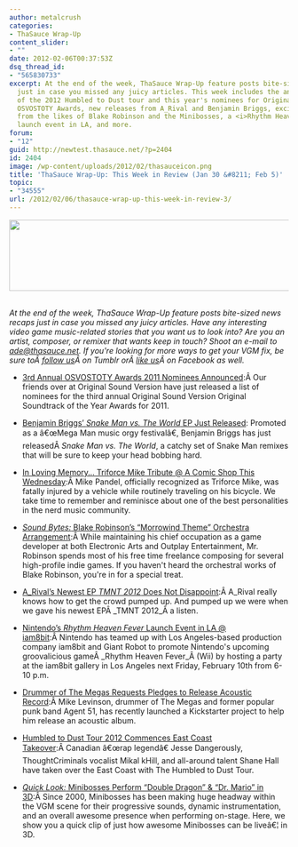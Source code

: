 ```yaml
---
author: metalcrush
categories:
- ThaSauce Wrap-Up
content_slider:
- ""
date: 2012-02-06T00:37:53Z
dsq_thread_id:
- "565830733"
excerpt: At the end of the week, ThaSauce Wrap-Up feature posts bite-sized news recaps
  just in case you missed any juicy articles. This week includes the announcement
  of the 2012 Humbled to Dust tour and this year's nominees for Original Sound Version's
  OSVOSTOTY Awards, new releases from A_Rival and Benjamin Briggs, exciting previews
  from the likes of Blake Robinson and the Minibosses, a <i>Rhythm Heaven Fever</i>
  launch event in LA, and more.
forum:
- "12"
guid: http://newtest.thasauce.net/?p=2404
id: 2404
image: /wp-content/uploads/2012/02/thasauceicon.png
title: 'ThaSauce Wrap-Up: This Week in Review (Jan 30 &#8211; Feb 5)'
topic:
- "34555"
url: /2012/02/06/thasauce-wrap-up-this-week-in-review-3/
---
```


<center>
  <a href="http://thasauce.net/wp-content/uploads/2012/02/thasauceBanner.png"><img class="aligncenter size-full wp-image-2405" title="thasauceBanner" src="http://thasauce.net/wp-content/uploads/2012/02/thasauceBanner.png" alt="" width="575" height="128" srcset="http://thasauce.net/wp-content/uploads/2012/02/thasauceBanner.png 575w, http://thasauce.net/wp-content/uploads/2012/02/thasauceBanner-300x66.png 300w, http://thasauce.net/wp-content/uploads/2012/02/thasauceBanner-75x16.png 75w" sizes="(max-width: 575px) 100vw, 575px" /></a>
</center>&nbsp;

_At the end of the week, ThaSauce Wrap-Up feature posts bite-sized news recaps just in case you missed any juicy articles. Have any interesting video game music-related stories that you want us to look into? Are you an artist, composer, or remixer that wants keep in touch? Shoot an e-mail to ade@thasauce.net. If you're looking for more ways to get your VGM fix, be sure toÂ <a href="http://thasauce-game-remixes.tumblr.com/" rel="nofollow">follow us</a>Â on Tumblr orÂ <a href="https://www.facebook.com/thasauce.net" rel="nofollow">like us</a>Â on Facebook as well._

  * [3rd Annual OSVOSTOTY Awards 2011 Nominees Announced](http://thasauce.net/2012/01/31/3rd-annual-osvostoty-awards-2011-nominees-announced/):Â Our friends over at Original Sound Version have just released a list of nominees for the third annual Original Sound Version Original Soundtrack of the Year Awards for 2011.

  * [Benjamin Briggs&#8217; _Snake Man vs. The World_ EP Just Released](http://thasauce.net/2012/01/31/benjamin-briggs-snake-man-vs-the-world-ep-just-released/): Promoted as a â€œMega Man music orgy festivalâ€, Benjamin Briggs has just releasedÂ _Snake Man vs. The World_, a catchy set of Snake Man remixes that will be sure to keep your head bobbing hard.

  * [In Loving Memory&#8230; Triforce Mike Tribute @ A Comic Shop This Wednesday](http://thasauce.net/2012/01/31/in-loving-memory-triforce-mike-tribute-a-comic-shop-this-wednesday/):Â Mike Pandel, officially recognized as Triforce Mike, was fatally injured by a vehicle while routinely traveling on his bicycle. We take time to remember and reminisce about one of the best personalities in the nerd music community.

  * [_Sound Bytes:_ Blake Robinson&#8217;s &#8220;Morrowind Theme&#8221; Orchestra Arrangemen](http://thasauce.net/2012/02/02/sound-bytes-blake-robinsons-morrowind-orchestra-arrangement/)[t](http://thasauce.net/2012/02/02/sound-bytes-blake-robinsons-morrowind-orchestra-arrangement/):Â While maintaining his chief occupation as a game developer at both Electronic Arts and Outplay Entertainment, Mr. Robinson spends most of his free time freelance composing for several high-profile indie games. If you haven't heard the orchestral works of Blake Robinson, you're in for a special treat.

  * [A_Rival&#8217;s Newest EP _TMNT 2012_ Does Not Disappoint](http://thasauce.net/2012/02/02/a_rivals-newest-ep-tmnt-2012-does-not-disappoint/):Â A_Rival really knows how to get the crowd pumped up. And pumped up we were when we gave his newest EPÂ _TMNT 2012_Â a listen.

  * [Nintendo&#8217;s _Rhythm Heaven Fever_ Launch Event in LA @ iam8bit](http://thasauce.net/2012/02/03/nintendos-rhythm-heaven-fever-launch-event-in-la-iam8bit/):Â Nintendo has teamed up with Los Angeles-based production company iam8bit and Giant Robot to promote Nintendo's upcoming groovalicious gameÂ _Rhythm Heaven Fever_Â (Wii) by hosting a party at the iam8bit gallery in Los Angeles next Friday, February 10th from 6-10 p.m.

  * [Drummer of The Megas Requests Pledges to Release Acoustic Record](http://thasauce.net/2012/02/03/drummer-of-the-megas-requests-pledges-to-release-acoustic-record/):Â Mike Levinson, drummer of The Megas and former popular punk band Agent 51, has recently launched a Kickstarter project to help him release an acoustic album.

  * [Humbled to Dust Tour 2012 Commences East Coast Takeover](http://thasauce.net/2012/02/04/humbled-to-dust-tour-2012-commences-east-coast-takeover/):Â Canadian â€œrap legendâ€ Jesse Dangerously, ThoughtCriminals vocalist Mikal kHill, and all-around talent Shane Hall have taken over the East Coast with The Humbled to Dust Tour.

  * [_Quick Look:_ Minibosses Perform &#8220;Double Dragon&#8221; & &#8220;Dr. Mario&#8221; in 3D](http://thasauce.net/2012/02/06/quick-look-minibosses-perform-double-dragon-dr-mario-in-3d/):Â Since 2000, Minibosses has been making huge headway within the VGM scene for their progressive sounds, dynamic instrumentation, and an overall awesome presence when performing on-stage. Here, we show you a quick clip of just how awesome Minibosses can be liveâ€¦ in 3D.